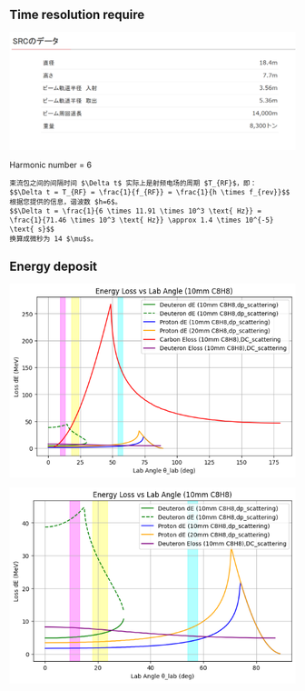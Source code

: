 


## Time resolution require



![alt text](assets/my_polarimeter.en/image-2.png)

Harmonic number = 6

    束流包之间的间隔时间 $\Delta t$ 实际上是射频电场的周期 $T_{RF}$，即：
    $$\Delta t = T_{RF} = \frac{1}{f_{RF}} = \frac{1}{h \times f_{rev}}$$
    根据您提供的信息，谐波数 $h=6$。
    $$\Delta t = \frac{1}{6 \times 11.91 \times 10^3 \text{ Hz}} = \frac{1}{71.46 \times 10^3 \text{ Hz}} \approx 1.4 \times 10^{-5} \text{ s}$$
    换算成微秒为 14 $\mu$s。


## Energy deposit

![alt text](assets/my_polarimeter.en/image.png)

![alt text](assets/my_polarimeter.en/image-1.png)